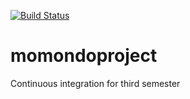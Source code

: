 [![Build Status](https://travis-ci.org/KongBoje/momondoproject.svg?branch=master)](https://travis-ci.org/KongBoje/momondoproject)

# momondoproject
Continuous integration for third semester

